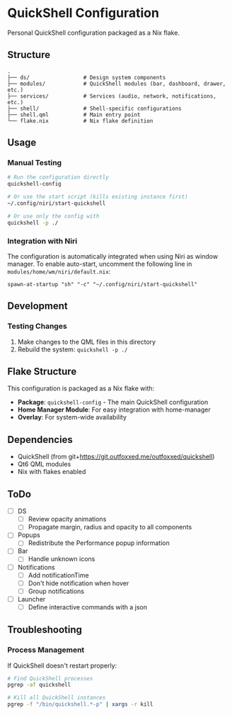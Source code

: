 # QuickShell Configuration

Personal QuickShell configuration packaged as a Nix flake.

## Structure

```
.
├── ds/                 # Design system components
├── modules/            # QuickShell modules (bar, dashboard, drawer, etc.)
├── services/           # Services (audio, network, notifications, etc.)
├── shell/              # Shell-specific configurations
├── shell.qml           # Main entry point
└── flake.nix           # Nix flake definition
```

## Usage

### Manual Testing

```bash
# Run the configuration directly
quickshell-config

# Or use the start script (kills existing instance first)
~/.config/niri/start-quickshell

# Or use only the config with
quickshell -p ./
```

### Integration with Niri

The configuration is automatically integrated when using Niri as window manager. To enable auto-start, uncomment the following line in `modules/home/wm/niri/default.nix`:

```kdl
spawn-at-startup "sh" "-c" "~/.config/niri/start-quickshell"
```

## Development

### Testing Changes

1. Make changes to the QML files in this directory
2. Rebuild the system: `quickshell -p ./`


## Flake Structure

This configuration is packaged as a Nix flake with:

- **Package**: `quickshell-config` - The main QuickShell configuration
- **Home Manager Module**: For easy integration with home-manager
- **Overlay**: For system-wide availability

## Dependencies

- QuickShell (from git+https://git.outfoxxed.me/outfoxxed/quickshell)
- Qt6 QML modules
- Nix with flakes enabled

## ToDo
- [ ] DS
  - [ ] Review opacity animations
  - [ ] Propagate margin, radius and opacity to all components
- [ ] Popups
  - [ ] Redistribute the Performance popup information
- [ ] Bar
  - [ ] Handle unknown icons
- [ ] Notifications
  - [ ] Add notificationTime
  - [ ] Don't hide notification when hover
  - [ ] Group notifications
- [ ] Launcher
  - [ ] Define interactive commands with a json

## Troubleshooting

### Process Management

If QuickShell doesn't restart properly:

```bash
# Find QuickShell processes
pgrep -af quickshell

# Kill all QuickShell instances
pgrep -f "/bin/quickshell.*-p" | xargs -r kill
```
